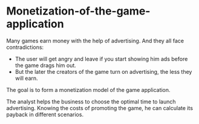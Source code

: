 # Monetization-of-the-game-application
Many games earn money with the help of advertising. And they all face contradictions:
- The user will get angry and leave if you start showing him ads before the game drags him out.
- But the later the creators of the game turn on advertising, the less they will earn.

The goal is to form a monetization model of the game application.

The analyst helps the business to choose the optimal time to launch advertising. Knowing the costs of promoting the game, he can calculate its payback in different scenarios. 
